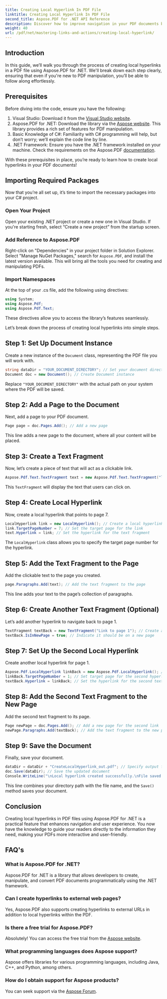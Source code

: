 ```yaml
---
title: Creating Local Hyperlink In PDF File
linktitle: Creating Local Hyperlink In PDF File
second_title: Aspose.PDF for .NET API Reference
description: Discover how to improve navigation in your PDF documents by creating local hyperlinks using Aspose.PDF for .NET. This step-by-step tutorial walks you through the entire process.
weight: 40
url: /pdf/net/mastering-links-and-actions/creating-local-hyperlink/
---
```

## Introduction

In this guide, we’ll walk you through the process of creating local hyperlinks in a PDF file using Aspose.PDF for .NET. We'll break down each step clearly, ensuring that even if you're new to PDF manipulation, you’ll be able to follow along effortlessly.

## Prerequisites

Before diving into the code, ensure you have the following:

1. Visual Studio: Download it from the [Visual Studio website](https://visualstudio.microsoft.com/).
2. Aspose.PDF for .NET: Download the library via the [Aspose website](https://releases.aspose.com/pdf/net/). This library provides a rich set of features for PDF manipulation.
3. Basic Knowledge of C#: Familiarity with C# programming will help, but don’t worry; we’ll explain the code line by line.
4. .NET Framework: Ensure you have the .NET framework installed on your machine. Check the requirements on the Aspose.PDF [documentation](https://reference.aspose.com/pdf/net/).

With these prerequisites in place, you’re ready to learn how to create local hyperlinks in your PDF documents!

## Importing Required Packages

Now that you’re all set up, it’s time to import the necessary packages into your C# project.

### Open Your Project

Open your existing .NET project or create a new one in Visual Studio. If you're starting fresh, select “Create a new project” from the startup screen.

### Add Reference to Aspose.PDF

Right-click on "Dependencies" in your project folder in Solution Explorer. Select "Manage NuGet Packages," search for `Aspose.PDF`, and install the latest version available. This will bring all the tools you need for creating and manipulating PDFs.

### Import Namespaces

At the top of your .cs file, add the following using directives:

```csharp
using System;
using Aspose.Pdf;
using Aspose.Pdf.Text;
```

These directives allow you to access the library’s features seamlessly.

Let’s break down the process of creating local hyperlinks into simple steps.

## Step 1: Set Up Document Instance

Create a new instance of the `Document` class, representing the PDF file you will work with.

```csharp
string dataDir = "YOUR_DOCUMENT_DIRECTORY"; // Set your document directory
Document doc = new Document(); // Create Document instance
```

Replace `"YOUR_DOCUMENT_DIRECTORY"` with the actual path on your system where the PDF will be saved.

## Step 2: Add a Page to the Document

Next, add a page to your PDF document.

```csharp
Page page = doc.Pages.Add(); // Add a new page
```

This line adds a new page to the document, where all your content will be placed.

## Step 3: Create a Text Fragment

Now, let’s create a piece of text that will act as a clickable link.

```csharp
Aspose.Pdf.Text.TextFragment text = new Aspose.Pdf.Text.TextFragment("link page number test to page 7"); // Create a text fragment
```

This `TextFragment` will display the text that users can click on.

## Step 4: Create Local Hyperlink

Now, create a local hyperlink that points to page 7.

```csharp
LocalHyperlink link = new LocalHyperlink(); // Create a local hyperlink
link.TargetPageNumber = 7; // Set the target page for the link
text.Hyperlink = link; // Set the hyperlink for the text fragment
```

The `LocalHyperlink` class allows you to specify the target page number for the hyperlink.

## Step 5: Add the Text Fragment to the Page

Add the clickable text to the page you created.

```csharp
page.Paragraphs.Add(text); // Add the text fragment to the page
```

This line adds your text to the page’s collection of paragraphs.

## Step 6: Create Another Text Fragment (Optional)

Let’s add another hyperlink to navigate back to page 1.

```csharp
TextFragment textBack = new TextFragment("Link to page 1"); // Create a new text fragment
textBack.IsInNewPage = true; // Indicate it should be on a new page
```

## Step 7: Set Up the Second Local Hyperlink

Create another local hyperlink for page 1.

```csharp
Aspose.Pdf.LocalHyperlink linkBack = new Aspose.Pdf.LocalHyperlink(); // Create another local hyperlink
linkBack.TargetPageNumber = 1; // Set target page for the second hyperlink
textBack.Hyperlink = linkBack; // Set the hyperlink for the second text fragment
```

## Step 8: Add the Second Text Fragment to the New Page

Add the second text fragment to its page.

```csharp
Page newPage = doc.Pages.Add(); // Add a new page for the second link
newPage.Paragraphs.Add(textBack); // Add the text fragment to the new page
```

## Step 9: Save the Document

Finally, save your document.

```csharp
dataDir = dataDir + "CreateLocalHyperlink_out.pdf"; // Specify output file name
doc.Save(dataDir); // Save the updated document
Console.WriteLine("\nLocal hyperlink created successfully.\nFile saved at " + dataDir);
```

This line combines your directory path with the file name, and the `Save()` method saves your document.

## Conclusion

Creating local hyperlinks in PDF files using Aspose.PDF for .NET is a practical feature that enhances navigation and user experience. You now have the knowledge to guide your readers directly to the information they need, making your PDFs more interactive and user-friendly.

## FAQ's

### What is Aspose.PDF for .NET?
Aspose.PDF for .NET is a library that allows developers to create, manipulate, and convert PDF documents programmatically using the .NET framework.

### Can I create hyperlinks to external web pages?
Yes, Aspose.PDF also supports creating hyperlinks to external URLs in addition to local hyperlinks within the PDF.

### Is there a free trial for Aspose.PDF?
Absolutely! You can access the free trial from the [Aspose website](https://releases.aspose.com/).

### What programming languages does Aspose support?
Aspose offers libraries for various programming languages, including Java, C++, and Python, among others.

### How do I obtain support for Aspose products?
You can seek support via the [Aspose Forum](https://forum.aspose.com/c/pdf/10).
